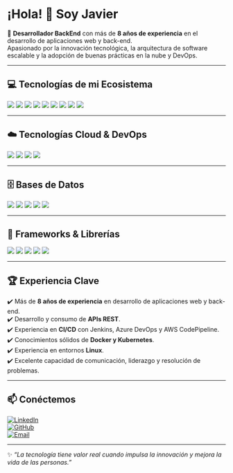 # ¡Hola! 👋 Soy Javier

🚀 **Desarrollador BackEnd** con más de **8 años de experiencia** en el desarrollo de aplicaciones web y back-end.  
Apasionado por la innovación tecnológica, la arquitectura de software escalable y la adopción de buenas prácticas en la nube y DevOps.  

---

## 💻 Tecnologías de mi Ecosistema  

<p>
  <img src="https://img.shields.io/badge/Kubernetes-326ce5?style=for-the-badge&logo=kubernetes&logoColor=white"/>
  <img src="https://img.shields.io/badge/TypeScript-3178C6?style=for-the-badge&logo=typescript&logoColor=white"/>
  <img src="https://img.shields.io/badge/JavaScript-F7DF1E?style=for-the-badge&logo=javascript&logoColor=black"/>
  <img src="https://img.shields.io/badge/Node.js-339933?style=for-the-badge&logo=nodedotjs&logoColor=white"/>
  <img src="https://img.shields.io/badge/NestJS-E0234E?style=for-the-badge&logo=nestjs&logoColor=white"/>
  <img src="https://img.shields.io/badge/GitHub-181717?style=for-the-badge&logo=github&logoColor=white"/>
  <img src="https://img.shields.io/badge/WebSocket-010101?style=for-the-badge&logo=websocket&logoColor=white"/>
  <img src="https://img.shields.io/badge/AWS-FF9900?style=for-the-badge&logo=amazonaws&logoColor=white"/>
  <img src="https://img.shields.io/badge/Azure-0078D4?style=for-the-badge&logo=microsoftazure&logoColor=white"/>
</p>

---

## ☁️ Tecnologías Cloud & DevOps  

<p>
  <img src="https://img.shields.io/badge/AWS-FF9900?style=for-the-badge&logo=amazonaws&logoColor=white"/>
  <img src="https://img.shields.io/badge/Azure-0078D4?style=for-the-badge&logo=microsoftazure&logoColor=white"/>
  <img src="https://img.shields.io/badge/Docker-2496ED?style=for-the-badge&logo=docker&logoColor=white"/>
  <img src="https://img.shields.io/badge/Kubernetes-326ce5?style=for-the-badge&logo=kubernetes&logoColor=white"/>
</p>

---

## 🗄️ Bases de Datos  

<p>
  <img src="https://img.shields.io/badge/PostgreSQL-4169E1?style=for-the-badge&logo=postgresql&logoColor=white"/>
  <img src="https://img.shields.io/badge/MySQL-4479A1?style=for-the-badge&logo=mysql&logoColor=white"/>
  <img src="https://img.shields.io/badge/DynamoDB-4053D6?style=for-the-badge&logo=amazondynamodb&logoColor=white"/>
  <img src="https://img.shields.io/badge/SQL%20Server-CC2927?style=for-the-badge&logo=microsoftsqlserver&logoColor=white"/>
  <img src="https://img.shields.io/badge/SQLite-003B57?style=for-the-badge&logo=sqlite&logoColor=white"/>
</p>

---

## 🏰 Frameworks & Librerías  

<p>
  <img src="https://img.shields.io/badge/React-20232A?style=for-the-badge&logo=react&logoColor=61DAFB"/>
  <img src="https://img.shields.io/badge/Laravel-FF2D20?style=for-the-badge&logo=laravel&logoColor=white"/>
  <img src="https://img.shields.io/badge/Spring%20Boot-6DB33F?style=for-the-badge&logo=springboot&logoColor=white"/>
  <img src="https://img.shields.io/badge/.NET-512BD4?style=for-the-badge&logo=dotnet&logoColor=white"/>
  <img src="https://img.shields.io/badge/NestJS-E0234E?style=for-the-badge&logo=nestjs&logoColor=white"/>
</p>

---

## 🏆 Experiencia Clave  

✔️ Más de **8 años de experiencia** en desarrollo de aplicaciones web y back-end.  
✔️ Desarrollo y consumo de **APIs REST**.  
✔️ Experiencia en **CI/CD** con Jenkins, Azure DevOps y AWS CodePipeline.  
✔️ Conocimientos sólidos de **Docker y Kubernetes**.  
✔️ Experiencia en entornos **Linux**.  
✔️ Excelente capacidad de comunicación, liderazgo y resolución de problemas.  

---

## 📫 Conéctemos  

[![LinkedIn](https://img.shields.io/badge/LinkedIn-Javier%20Sanchez-blue?style=for-the-badge&logo=linkedin)](https://www.linkedin.com/in/ing-javier-sanchez/)  
[![GitHub](https://img.shields.io/badge/GitHub-JavieSanchezB-black?style=for-the-badge&logo=github)](https://github.com/JavieSanchezB)  
[![Email](https://img.shields.io/badge/Email-ing.javier.sanchez.b@gmail.com-red?style=for-the-badge&logo=gmail)](mailto:ing.javier.sanchez.b@gmail.com)  

---

✨ *“La tecnología tiene valor real cuando impulsa la innovación y mejora la vida de las personas.”*  
